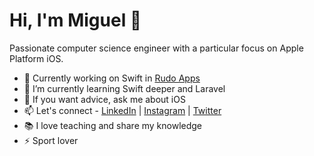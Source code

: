 # Hi, I'm Miguel 👋

Passionate computer science engineer with a particular focus on Apple Platform iOS.

- 🔭 Currently working on Swift in [Rudo Apps](https://rudo.es)
- 🌱 I’m currently learning Swift deeper and Laravel
- 💬 If you want advice, ask me about iOS
- 📫 Let's connect - [LinkedIn](https://www.linkedin.com/in/miguel-ferrer-fornali-6145b017a/) | [Instagram](https://www.instagram.com/mgl99_/) | [Twitter](https://twitter.com/MiguelDev99)
- 📚 I love teaching and share my knowledge
- ⚡ Sport lover
